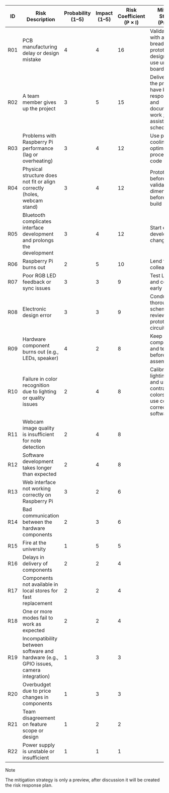 | ID   | Risk Description | Probability (1–5) | Impact (1–5) | Risk Coefficient (P × I) | Mitigation Strategy (Preview) |
|------|------------------|-------------------|--------------|--------------------------|---------------------|
| R01  | PCB manufacturing delay or design mistake | 4 | 4 | 16 | Validate PCB with a breadboard prototype; send design early; use universal board |
| R02  | A team member gives up the project | 3 | 5 | 15 | Deliver 80% of the project; have backup responsibilities and documented work ; have assistants on schedule|
| R03  | Problems with Raspberry Pi performance (lag or overheating) | 3 | 4 | 12 | Use proper cooling and optimize image processing code |
| R04  | Physical structure does not fit or align correctly (holes, webcam stand) | 3 | 4 | 12 | Prototype parts before drilling; validate dimensions before final build |
| R05  | Bluetooth complicates interface development and prolongs the development | 3 | 4 | 12 | Start early development; change to wifi |
| R06  | Raspberry Pi burns out | 2 | 5 | 10 | Lend from colleague |
| R07  | Poor RGB LED feedback or sync issues | 3 | 3 | 9  | Test LED logic and connections early |
| R08  | Electronic design error | 3 | 3 | 9  | Conduct thorough schematic reviews and prototype key circuits |
| R09  | Hardware component burns out (e.g., LEDs, speaker) | 4 | 2 | 8  | Keep spare components and test parts before final assembly |
| R10  | Failure in color recognition due to lighting or quality issues | 2 | 4 | 8  | Calibrate lighting early and use high-contrast colors/materials; use color correction in software |
| R11  | Webcam image quality is insufficient for note detection | 2 | 4 | 8  | |
| R12  | Software development takes longer than expected | 2 | 4 | 8  |  |
| R13  | Web interface not working correctly on Raspberry Pi | 3 | 2 | 6  |  |
| R14  | Bad communication between the hardware components | 2 | 3 | 6  | |
| R15  | Fire at the university | 1 | 5 | 5  |  |
| R16  | Delays in delivery of components | 2 | 2 | 4  |  |
| R17  | Components not available in local stores for fast replacement | 2 | 2 | 4  |  |
| R18  | One or more modes fail to work as expected | 2 | 2 | 4  |  |
| R19  | Incompatibility between software and hardware (e.g., GPIO issues, camera integration) | 1 | 3 | 3  |  |
| R20  | Overbudget due to price changes in components | 1 | 3 | 3  |  |
| R21  | Team disagreement on feature scope or design | 1 | 2 | 2  |  |
| R22  | Power supply is unstable or insufficient | 1 | 1 | 1  |  |

> [!NOTE]
> The mitigation strategy is only a preview, after discussion it will be created the risk response plan.
